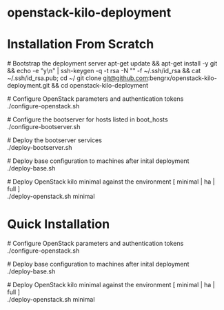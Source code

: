 # openstack-kilo-deployment

# Installation From Scratch

\# Bootstrap the deployment server
apt-get update && apt-get install -y git && echo -e "y\n" | ssh-keygen -q -t rsa -N "" -f ~/.ssh/id_rsa && cat ~/.ssh/id_rsa.pub; cd ~/
git clone git@github.com:bengrx/openstack-kilo-deployment.git && cd openstack-kilo-deployment

\# Configure OpenStack parameters and authentication tokens<br>
./configure-openstack.sh

\# Configure the bootserver for hosts listed in boot_hosts<br>
./configure-bootserver.sh

\# Deploy the bootserver services<br>
./deploy-bootserver.sh

\# Deploy base configuration to machines after inital deployment<br>
./deploy-base.sh

\# Deploy OpenStack kilo minimal against the environment [ minimal | ha | full ]<br>
./deploy-openstack.sh minimal

# Quick Installation
\# Configure OpenStack parameters and authentication tokens<br>
./configure-openstack.sh

\# Deploy base configuration to machines after inital deployment<br>
./deploy-base.sh

\# Deploy OpenStack kilo minimal against the environment [ minimal | ha | full ]<br>
./deploy-openstack.sh minimal
